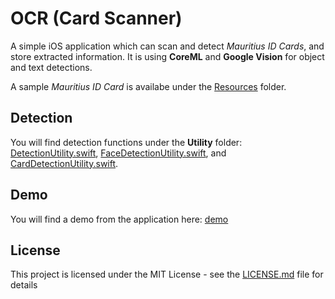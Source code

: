 # OCR (Card Scanner)

A simple iOS application which can scan and detect *Mauritius ID Cards*, and store extracted information. It is using **CoreML** and **Google Vision** for object and text detections.

A sample *Mauritius ID Card* is availabe under the [Resources](https://github.com/Hassaniiii/OCR/tree/master/CardScanner/Resources) folder.

## Detection

You will find detection functions under the **Utility** folder: [DetectionUtility.swift](https://github.com/Hassaniiii/OCR/blob/master/CardScanner/Utility/DetectionUtility.swift), [FaceDetectionUtility.swift](https://github.com/Hassaniiii/OCR/blob/master/CardScanner/Utility/FaceDetectionUtility.swift), and [CardDetectionUtility.swift](https://github.com/Hassaniiii/OCR/blob/master/CardScanner/Utility/CardDetectionUtility.swift).

## Demo
You will find a demo from the application here: [demo](https://github.com/Hassaniiii/OCR/blob/master/demo.gif)

## License
This project is licensed under the MIT License - see the [LICENSE.md](https://github.com/Hassaniiii/OCR/blob/master/LICENSE.md) file for details
